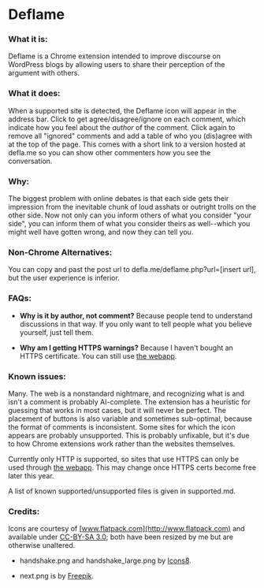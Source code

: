 Deflame
=======

### What it is:

Deflame is a Chrome extension intended to improve discourse on WordPress blogs 
by allowing users to share their perception of the argument with others. 

### What it does:

When a supported site is detected, the Deflame icon will appear in the address bar.
Click to get agree/disagree/ignore on each comment, which indicate how you feel about
the *author* of the comment. Click again to remove all "ignored" comments and add
a table of who you (dis)agree with at the top of the page. This comes with a short link
to a version hosted at defla.me so you can show other commenters how you see the conversation.

### Why:

The biggest problem with online debates is that each side gets their impression from the
inevitable chunk of loud asshats or outright trolls on the other side. Now not only can
you inform others of what you consider "your side", you can inform them of what you consider
theirs as well--which you might well have gotten wrong, and now they can tell you.

### Non-Chrome Alternatives:

You can copy and past the post url to defla.me/deflame.php?url=[insert url], 
but the user experience is inferior.

### FAQs:

* **Why is it by author, not comment?** Because people tend to understand discussions
in that way. If you only want to tell people what you believe yourself, just tell them.

* **Why am I getting HTTPS warnings?** Because I haven't bought an HTTPS certificate.
You can still use [the webapp](defla.me/webapp.html).

### Known issues:

Many. The web is a nonstandard nightmare, and recognizing what is and isn't a comment is
probably AI-complete. The extension has a heuristic for guessing that works in most cases,
but it will never be perfect. The placement of buttons is also variable and sometimes sub-optimal, 
because the format of comments is inconsistent. Some sites for which the icon appears are
probably unsupported. This is probably unfixable, but it's due to how Chrome extensions work
rather than the websites themselves.

Currently only HTTP is supported, so sites that use HTTPS can only be used through 
[the webapp](defla.me/webapp.html). This may change once HTTPS certs become free later this year.

A list of known supported/unsupported files is given in supported.md.

### Credits:

Icons are courtesy of [www.flatpack.com](http://www.flatpack.com) and available under 
[CC-BY-SA 3.0](http://creativecommons.org/licenses/by/3.0/);
both have been resized by me but are otherwise unaltered.

* handshake.png and handshake_large.png by [Icons8](http://www.icons8.com).

* next.png is by [Freepik](http://www.freepik.com).

